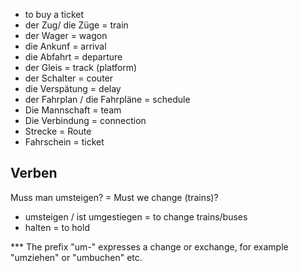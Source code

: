 + to buy a ticket 
+ der Zug/ die Züge = train 
+ der Wager = wagon
+ die Ankunf = arrival 
+ die Abfahrt = departure 
+ der Gleis = track (platform)
+ der Schalter = couter 
+ die Verspätung = delay 
+ der Fahrplan / die Fahrpläne = schedule 
+ Die Mannschaft = team 
+ Die Verbindung = connection 
+ Strecke = Route
+ Fahrschein = ticket
## Verben 
Muss man umsteigen? = Must we change (trains)?
+ umsteigen / ist umgestiegen = to change trains/buses
+ halten  = to hold

*** The prefix "um-" expresses a change or exchange, for example "umziehen" or "umbuchen" etc.


